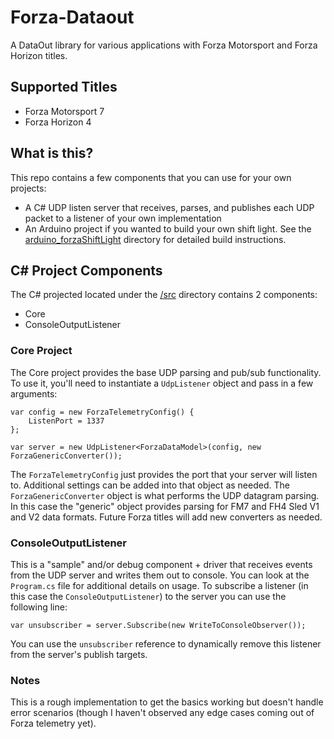 # Forza-Dataout
A DataOut library for various applications with Forza Motorsport and Forza Horizon titles.

## Supported Titles
- Forza Motorsport 7
- Forza Horizon 4

## What is this?
This repo contains a few components that you can use for your own projects:
- A C# UDP listen server that receives, parses, and publishes each UDP packet to a listener of your own implementation
- An Arduino project if you wanted to build your own shift light. See the [arduino_forzaShiftLight](https://github.com/nullptrninja/forza-dataout/tree/main/arduino_forzaShiftLight) directory for detailed build instructions.

## C# Project Components
The C# projected located under the [/src](https://github.com/nullptrninja/forza-dataout/tree/main/src) directory contains 2 components:
- Core
- ConsoleOutputListener

### Core Project
The Core project provides the base UDP parsing and pub/sub functionality. To use it, you'll need to instantiate a `UdpListener` object and pass in a few arguments:

```
var config = new ForzaTelemetryConfig() {
    ListenPort = 1337
};

var server = new UdpListener<ForzaDataModel>(config, new ForzaGenericConverter());
```

The `ForzaTelemetryConfig` just provides the port that your server will listen to. Additional settings can be added into that object as needed. The `ForzaGenericConverter` object is what performs the UDP datagram parsing. In this case the "generic" object provides parsing for FM7 and FH4 Sled V1 and V2 data formats. Future Forza titles will add new converters as needed.

### ConsoleOutputListener
This is a "sample" and/or debug component + driver that receives events from the UDP server and writes them out to console. You can look at the `Program.cs` file for additional details on usage.
To subscribe a listener (in this case the `ConsoleOutputListener`) to the server you can use the following line:

```
var unsubscriber = server.Subscribe(new WriteToConsoleObserver());
```

You can use the `unsubscriber` reference to dynamically remove this listener from the server's publish targets.

### Notes
This is a rough implementation to get the basics working but doesn't handle error scenarios (though I haven't observed any edge cases coming out of Forza telemetry yet).

